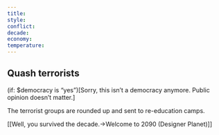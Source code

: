 ```yaml
---
title: 
style: 
conflict: 
decade: 
economy: 
temperature: 
---
```


## Quash terrorists


(if: $democracy is “yes”)[Sorry, this isn’t a democracy anymore. Public opinion doesn’t matter.]

The terrorist groups are rounded up and sent to re-education camps.

[[Well, you survived the decade.->Welcome to 2090 (Designer Planet)]]
